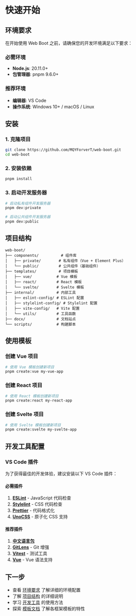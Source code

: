 # 快速开始

## 环境要求

在开始使用 Web Boot 之前，请确保您的开发环境满足以下要求：

### 必需环境

- **Node.js**: 20.11.0+
- **包管理器**: pnpm 9.6.0+

### 推荐环境

- **编辑器**: VS Code
- **操作系统**: Windows 10+ / macOS / Linux

## 安装

### 1. 克隆项目

```bash
git clone https://github.com/MQYForverT/web-boot.git
cd web-boot
```

### 2. 安装依赖

```bash
pnpm install
```

### 3. 启动开发服务器

```bash
# 启动私有组件开发服务器
pnpm dev:private

# 启动公共组件开发服务器
pnpm dev:public
```

## 项目结构

```
web-boot/
├── components/          # 组件库
│   ├── private/        # 私有组件（Vue + Element Plus）
│   └── public/         # 公共组件（基础组件）
├── templates/          # 项目模板
│   ├── vue/           # Vue 模板
│   ├── react/         # React 模板
│   └── svelte/        # Svelte 模板
├── internal/          # 内部工具
│   ├── eslint-config/ # ESLint 配置
│   ├── stylelint-config/ # Stylelint 配置
│   ├── vite-config/   # Vite 配置
│   └── utils/         # 工具函数
├── docx/              # 文档站点
└── scripts/           # 构建脚本
```

## 使用模板

### 创建 Vue 项目

```bash
# 使用 Vue 模板创建新项目
pnpm create:vue my-vue-app
```

### 创建 React 项目

```bash
# 使用 React 模板创建新项目
pnpm create:react my-react-app
```

### 创建 Svelte 项目

```bash
# 使用 Svelte 模板创建新项目
pnpm create:svelte my-svelte-app
```

## 开发工具配置

### VS Code 插件

为了获得最佳的开发体验，建议安装以下 VS Code 插件：

#### 必需插件

1. **[ESLint](https://marketplace.visualstudio.com/items?itemName=dbaeumer.vscode-eslint)** - JavaScript 代码检查
2. **[Stylelint](https://marketplace.visualstudio.com/items?itemName=stylelint.vscode-stylelint)** - CSS 代码检查
3. **[Prettier](https://marketplace.visualstudio.com/items?itemName=esbenp.prettier-vscode)** - 代码格式化
4. **[UnoCSS](https://marketplace.visualstudio.com/items?itemName=antfu.unocss)** - 原子化 CSS 支持

#### 推荐插件

1. **[中文语言包](https://marketplace.visualstudio.com/items?itemName=MS-CEINTL.vscode-language-pack-zh-hans)**
2. **[GitLens](https://marketplace.visualstudio.com/items?itemName=eamodio.gitlens)** - Git 增强
3. **[Vitest](https://marketplace.visualstudio.com/items?itemName=vitest.explorer)** - 测试工具
4. **[Vue](https://marketplace.visualstudio.com/items?itemName=Vue.volar)** - Vue 语法支持

## 下一步

- 查看 [环境要求](./requirements.md) 了解详细的环境配置
- 了解 [项目结构](./structure.md) 的详细说明
- 学习 [开发工具](./dev-tools.md) 的使用方法
- 探索 [模板文档](../templates/) 了解各框架模板的特性
